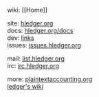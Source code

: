 wiki: [[Home]]  

site: [hledger.org](http://hledger.org)  
docs: [hledger.org/docs](http://hledger.org/docs)  
dev: [links](http://hledger.org/contributing.html#links)  
issues: [issues.hledger.org](issues.hledger.org)  

mail: [list.hledger.org](http://list.hledger.org)  
irc: [irc.hledger.org](http://irc.hledger.org)  

more:
[plaintextaccounting.org](http://plaintextaccounting.org)  
[ledger's wiki](https://github.com/ledger/ledger/wiki)  